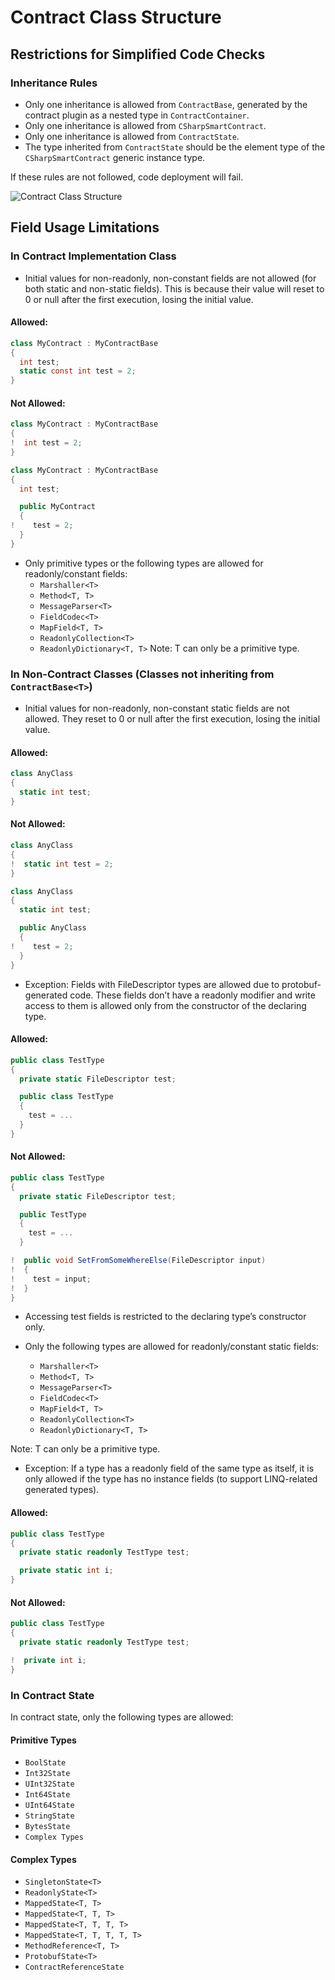 # Contract Class Structure

## Restrictions for Simplified Code Checks

### Inheritance Rules
- Only one inheritance is allowed from `ContractBase`, generated by the contract plugin as a nested type in `ContractContainer`.
- Only one inheritance is allowed from `CSharpSmartContract`.
- Only one inheritance is allowed from `ContractState`.
- The type inherited from `ContractState` should be the element type of the `CSharpSmartContract` generic instance type.

If these rules are not followed, code deployment will fail.

![Contract Class Structure](../../_images/contract-class-structure.png)

## Field Usage Limitations

### In Contract Implementation Class
- Initial values for non-readonly, non-constant fields are not allowed (for both static and non-static fields). This is because their value will reset to 0 or null after the first execution, losing the initial value.

#### Allowed:
```cs
class MyContract : MyContractBase
{
  int test;
  static const int test = 2;
}
```

#### Not Allowed:
```cs
class MyContract : MyContractBase
{
!  int test = 2;
}
```

```cs
class MyContract : MyContractBase
{
  int test;

  public MyContract
  {
!    test = 2;
  }
}
```

- Only primitive types or the following types are allowed for readonly/constant fields:
    - `Marshaller<T>`
    - `Method<T, T>`
    - `MessageParser<T>`
    - `FieldCodec<T>`
    - `MapField<T, T>`
    - `ReadonlyCollection<T>`
    - `ReadonlyDictionary<T, T>`
Note: T can only be a primitive type.

### In Non-Contract Classes (Classes not inheriting from `ContractBase<T>`)
- Initial values for non-readonly, non-constant static fields are not allowed. They reset to 0 or null after the first execution, losing the initial value.

#### Allowed:
```cs
class AnyClass
{
  static int test;
}
```

#### Not Allowed:
```cs
class AnyClass
{
!  static int test = 2;
}
```

```cs
class AnyClass
{
  static int test;

  public AnyClass
  {
!    test = 2;
  }
}
```

- Exception: Fields with FileDescriptor types are allowed due to protobuf-generated code. These fields don’t have a readonly modifier and write access to them is allowed only from the constructor of the declaring type.

#### Allowed:
```cs
public class TestType
{
  private static FileDescriptor test;

  public class TestType
  {
    test = ...
  }
}
```

#### Not Allowed:
```cs
public class TestType
{
  private static FileDescriptor test;

  public TestType
  {
    test = ...
  }

!  public void SetFromSomeWhereElse(FileDescriptor input)
!  {
!    test = input;
!  }
}
```

- Accessing test fields is restricted to the declaring type’s constructor only.

- Only the following types are allowed for readonly/constant static fields:
    - `Marshaller<T>`
    - `Method<T, T>`
    - `MessageParser<T>`
    - `FieldCodec<T>`
    - `MapField<T, T>`
    - `ReadonlyCollection<T>`
    - `ReadonlyDictionary<T, T>`

Note: T can only be a primitive type.

- Exception: If a type has a readonly field of the same type as itself, it is only allowed if the type has no instance fields (to support LINQ-related generated types).

#### Allowed:
```cs
public class TestType
{
  private static readonly TestType test;

  private static int i;
}
```

#### Not Allowed:
```cs
public class TestType
{
  private static readonly TestType test;

!  private int i;
}
```

### In Contract State
In contract state, only the following types are allowed:

#### Primitive Types
- `BoolState`
- `Int32State`
- `UInt32State`
- `Int64State`
- `UInt64State`
- `StringState`
- `BytesState`
- `Complex Types`

#### Complex Types
- `SingletonState<T>`
- `ReadonlyState<T>`
- `MappedState<T, T>`
- `MappedState<T, T, T>`
- `MappedState<T, T, T, T>`
- `MappedState<T, T, T, T, T>`
- `MethodReference<T, T>`
- `ProtobufState<T>`
- `ContractReferenceState`
